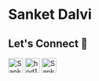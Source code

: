 # Sanket Dalvi

## Let's Connect 🤘

<a href="mailto:sanket.dalvi.ssd@gmail.com" target="_blank"><img src="https://img.icons8.com/fluent/48/000000/gmail--v2.png" alt="Sanket Dalvi" height="30" width="30" /></a>
<a href="https://github.com/sank8dalvi" target="_blank"><img src="https://cdn.jsdelivr.net/npm/simple-icons@3.0.1/icons/github.svg" alt="hod101s" height="30" width="30" /></a>
<a href="https://www.linkedin.com/in/sank8dalvi/" target="_blank"><img src="https://www.flaticon.com/svg/static/icons/svg/174/174857.svg" alt="Sanket Dalvi" height="30" width="30"/></a>
